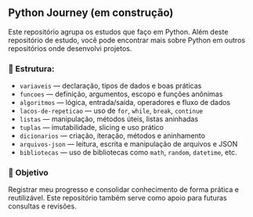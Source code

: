## Python Journey (em construção)

Este repositório agrupa os estudos que faço em Python. Além deste repositório de estudo, você pode encontrar mais sobre Python em outros repositórios onde desenvolvi projetos.
### 📁 Estrutura:

- `variaveis` — declaração, tipos de dados e boas práticas
- `funcoes` — definição, argumentos, escopo e funções anônimas
- `algoritmos` — lógica, entrada/saída, operadores e fluxo de dados
- `lacos-de-repeticao` — uso de `for`, `while`, `break`, `continue`
- `listas` — manipulação, métodos úteis, listas aninhadas
- `tuplas` — imutabilidade, slicing e uso prático
- `dicionarios` — criação, iteração, métodos e aninhamento
- `arquivos-json` — leitura, escrita e manipulação de arquivos e JSON
- `bibliotecas` — uso de bibliotecas como `math`, `random`, `datetime`, etc.

  
### 📌 Objetivo

Registrar meu progresso e consolidar conhecimento de forma prática e reutilizável. Este repositório também serve como apoio para futuras consultas e revisões.
